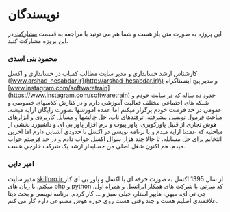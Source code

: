# نویسندگان

این پروژه به صورت متن باز هست و شما هم می تونید با مراجعه به قسمت [مشارکت ](msharkt-dr-prwzhh.md)در این پروژه مشارکت کنید.

### محمود بنی اسدی

کارشناس ارشد حسابداری و مدیر سایت مطالب کمیاب در حسابداری و اکسل \([www.arshad-hesabdar.ir](http://arshad-hesabdar.ir)\) و مدیر پیج اینستاگرام [www.instagram.com/softwaretrain](https://www.instagram.com/softwaretrain) حدود ده ساله که در سایت خودم و شبکه های اجتماعی مختلف فعالیت آموزشی دارم و در کنارش کلاسهای خصوصی و عمومی در حد فرصت خودم برگزار میکنم اما عمده آموزشها بصورت رایگان ارایه میشه. مباحث فرمول نویسی پیشرفته، ترفندهای ناب، حل چالشها و مسایل کاربردی و ابزارهای هوش تجاری از قبیل پاورکویری، پاور پیوت و نرم افزار پاور بی ای و داشبورد بخشی از مباحثیه که عمدتا ارایه میدم و با برنامه نویسی در اکسل تا حدودی آشنایی دارم اما آخرین انتخابم برای حل مسایله. تا حالا چند هزار سوال اکسل جواب دادم و در حد فرصتم جواب میدم. هم اکنون شغل اصلی من حسابدار ارشد یک شرکت خارجی هست.

### امیر دایی

مدیر سایت [skillpro.ir ](https://skillpro.ir) از سال 1395 اکسل به صورت حرفه ای با اکسل و پاور بی آی کار میکنم. با زبان های php و python کد میزنم. با شرکت های همکار ایرانسل و همراه اول، جی تی ای، میهن، هایپر استار، خیلی سبز و ... کار کردم. برنامه نویسی و بحث دیتا علاقمندی اصلیم هست و چند وقتی هست روی حوزه هوش مصنوعی دارم کار می کنم.

